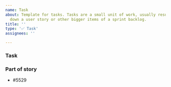 ```yaml
---
name: Task
about: Template for tasks. Tasks are a small unit of work, usually resulting of breaking
  down a user story or other bigger items of a sprint backlog.
title: ''
type: '✅ Task'
assignees: ''

---
```


### Task
<!--  Tasks are a small unit of work, usually resulting of breaking
  down a user story or other bigger items of a sprint backlog. -->

### Part of story
- #5529 <!-- Please remplace 5529 by the most specific parent issue possible -->
